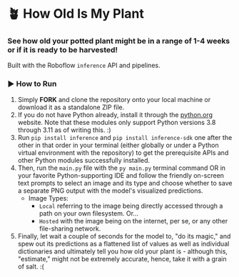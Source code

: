 # 🪴 How Old Is My Plant
### See how old your potted plant might be in a range of 1-4 weeks or if it is ready to be harvested!

Built with the Roboflow ```inference``` API and pipelines.

### ▶️ How to Run
1. Simply **FORK** and clone the repository onto your local machine or download it as a standalone ZIP file.
2. If you do not have Python already, install it through the [python.org](https://www.python.org) website. Note that these modules only support Python versions 3.8 through 3.11 as of writing this. :)
3. Run ```pip install inference``` and ```pip install inference-sdk``` one after the other in that order in your terminal (either globally or under a Python virtual environment with the repository) to get the prerequisite APIs and other Python modules successfully installed.
4. Then, run the ```main.py``` file with the ```py main.py``` terminal command OR in your favorite Python-supporting IDE and follow the friendly on-screen text prompts to select an image and its type and choose whether to save a separate PNG output with the model's visualized predictions.
   - Image Types:
     - ```Local``` referring to the image being directly accessed through a path on your own filesystem. Or...
     - ```Hosted``` with the image being on the internet, per se, or any other file-sharing network.
5. Finally, let wait a couple of seconds for the model to, "do its magic," and spew out its predictions as a flattened list of values as well as individual dictionaries and ultimately tell you how old your plant is - although this, "estimate," might not be extremely accurate, hence, take it with a grain of salt. :(
